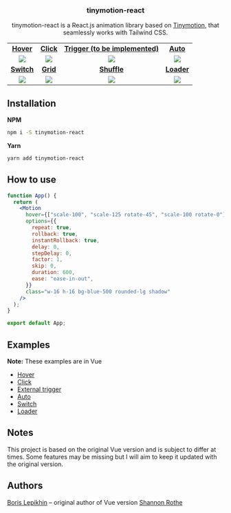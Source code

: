 <h3 align="center">tinymotion-react</h3>

<p align="center">tinymotion-react is a React.js animation library based on <a href="https://github.com/lepikhinb/tinymotion">Tinymotion</a>, that seamlessly works with Tailwind CSS.</p>

<table width="100%" align="center">
    <tr>
        <td align="center"><a href="https://tinymotion.me/#hover"><strong>Hover</strong></a></td>
        <td align="center"><a href="https://tinymotion.me/#click"><strong>Click</strong></a></td>
        <td align="center"><a href="https://tinymotion.me/#trigger"><strong>Trigger (to be implemented)</strong></a></td>
        <td align="center"><a href="https://tinymotion.me/#auto"><strong>Auto</strong></a></td>
    </tr>
    <tr>
        <td align="center">
            <img src="https://tinymotion.me/preview/1.gif">
        </td>
        <td align="center">
            <img src="https://tinymotion.me/preview/2.gif">
        </td>
        <td align="center">
            <img src="https://tinymotion.me/preview/3.gif">
        </td>
        <td align="center">
            <img src="https://tinymotion.me/preview/4.gif">
        </td>
    </tr>
    <tr>
        <td align="center"><a href="https://tinymotion.me/usage#switch"><strong>Switch</strong></a></td>
        <td align="center"><a href="https://tinymotion.me/usage#grid"><strong>Grid</strong></a></td>
        <td align="center"><a href="https://tinymotion.me/usage#shuffle"><strong>Shuffle</strong></a></td>
        <td align="center"><a href="https://tinymotion.me/usage#loader"><strong>Loader</strong></a></td>
    </tr>
    <tr>
        <td align="center">
            <img src="https://tinymotion.me/preview/5.gif">
        </td>
        <td align="center">
            <img src="https://tinymotion.me/preview/6.gif">
        </td>
        <td align="center">
            <img src="https://tinymotion.me/preview/7.gif">
        </td>
        <td align="center">
            <img src="https://tinymotion.me/preview/8.gif">
        </td>
    </tr>
</table>

## Installation

**NPM**

```sh
npm i -S tinymotion-react
```

**Yarn**

```sh
yarn add tinymotion-react
```

## How to use

```jsx
function App() {
  return (
    <Motion
      hover={["scale-100", "scale-125 rotate-45", "scale-100 rotate-0"]}
      options={{
        repeat: true,
        rollback: true,
        instantRollback: true,
        delay: 0,
        stepDelay: 0,
        factor: 1,
        skip: 0,
        duration: 600,
        ease: "ease-in-out",
      }}
      class="w-16 h-16 bg-blue-500 rounded-lg shadow"
    />
  );
}

export default App;
```

## Examples

**Note:** These examples are in Vue

- [Hover](https://tinymotion.me/#hover)
- [Click](https://tinymotion.me/#click)
- [External trigger](https://tinymotion.me/#trigger)
- [Auto](https://tinymotion.me/#auto)
- [Switch](https://tinymotion.me/usage#switch)
- [Loader](https://tinymotion.me/usage#loader)

## Notes

This project is based on the original Vue version and is subject to differ at times. Some features may be missing but I will aim to keep it updated with the original version.

## Authors

[Boris Lepikhin](https://twitter.com/lepikhinb) – original author of Vue version
[Shannon Rothe](https://twitter.com/shannonrothe)
